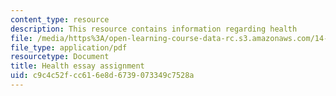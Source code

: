 ```yaml
---
content_type: resource
description: This resource contains information regarding health
file: /media/https%3A/open-learning-course-data-rc.s3.amazonaws.com/14-73-the-challenge-of-world-poverty-spring-2011/c9c4c52fcc616e8d6739073349c7528a_MIT14_73S11_health.pdf
file_type: application/pdf
resourcetype: Document
title: Health essay assignment
uid: c9c4c52f-cc61-6e8d-6739-073349c7528a
---
```

